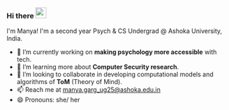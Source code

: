 ### Hi there <img src="https://media.giphy.com/media/hvRJCLFzcasrR4ia7z/giphy.gif" width="25px"> 

<!--
**manyagarggg/manyagarggg** is a ✨ _special_ ✨ repository because its `README.md` (this file) appears on your GitHub profile.

Here are some ideas to get you started:

- 🤔 I’m looking for help with ...
- 💬 Ask me about ... 
- ⚡ Fun fact: ... 
--> 
I'm Manya! I'm a second year Psych & CS Undergrad @ Ashoka University, India. 
- 🔭 I’m currently working on **making psychology more accessible** with tech. 
- 🌱 I’m learning more about **Computer Security research**. 
- 👯 I’m looking to collaborate in developing computational models and algorithms of **ToM** (Theory of Mind). 
- 📫 Reach me at manya.garg_ug25@ashoka.edu.in 
- 😄 Pronouns: she/ her 

<!-- [![Manya's GitHub stats](https://github-readme-stats.vercel.app/api?username=manyagarggg)](https://github.com/manyagarggg/github-readme-stats)-->
